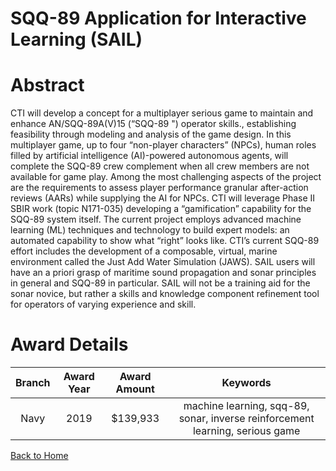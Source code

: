 
SQQ-89 Application for Interactive Learning (SAIL)
==================================================

# Abstract


CTI will develop a concept for a multiplayer serious game to maintain and enhance AN/SQQ-89A(V)15 (“SQQ-89 ") operator skills., establishing feasibility through modeling and analysis of the game design. In this multiplayer game, up to four “non-player characters” (NPCs), human roles filled by artificial intelligence (AI)-powered autonomous agents, will complete the SQQ-89 crew complement when all crew members are not available for game play. Among the most challenging aspects of the project are the requirements to assess player performance granular after-action reviews (AARs) while supplying the AI for NPCs. CTI will leverage Phase II SBIR work (topic N171-035) developing a “gamification” capability for the SQQ-89 system itself. The current project employs advanced machine learning (ML) techniques and technology to build expert models: an automated capability to show what “right” looks like. CTI’s current SQQ-89 effort includes the development of a composable, virtual, marine environment called the Just Add Water Simulation (JAWS). SAIL users will have an a priori grasp of maritime sound propagation and sonar principles in general and SQQ-89 in particular. SAIL will not be a training aid for the sonar novice, but rather a skills and knowledge component refinement tool for operators of varying experience and skill.  

# Award Details

|Branch|Award Year|Award Amount|Keywords|
| :---: | :---: | :---: | :---: |
|Navy|2019|$139,933|machine learning, sqq-89, sonar, inverse reinforcement learning, serious game|
  
  


[Back to Home](https://github.com/chrischow/dod_sbir_awards#2048)